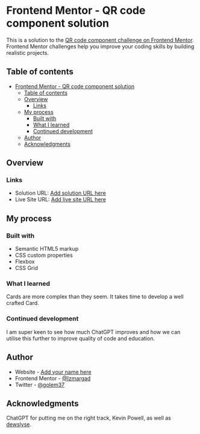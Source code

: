 # Frontend Mentor - QR code component solution

This is a solution to the [QR code component challenge on Frontend Mentor](https://www.frontendmentor.io/challenges/qr-code-component-iux_sIO_H). Frontend Mentor challenges help you improve your coding skills by building realistic projects. 

## Table of contents

- [Frontend Mentor - QR code component solution](#frontend-mentor---qr-code-component-solution)
  - [Table of contents](#table-of-contents)
  - [Overview](#overview)
    - [Links](#links)
  - [My process](#my-process)
    - [Built with](#built-with)
    - [What I learned](#what-i-learned)
    - [Continued development](#continued-development)
  - [Author](#author)
  - [Acknowledgments](#acknowledgments)


## Overview


### Links

- Solution URL: [Add solution URL here](https://femio.netlify.app/challenge-01/)
- Live Site URL: [Add live site URL here](https://femio.netlify.app/challenge-01/)

## My process

### Built with

- Semantic HTML5 markup
- CSS custom properties
- Flexbox
- CSS Grid

### What I learned

Cards are more complex than they seem.
It takes time to develop a well crafted Card.

### Continued development

I am super keen to see how much ChatGPT improves and how we can utilise this further to improve quality of code and education.

## Author

- Website - [Add your name here](https://izzi.ink)
- Frontend Mentor - [@Izmargad](https://www.frontendmentor.io/profile/Izmargad)
- Twitter - [@golem37](https://www.twitter.com/golem37)

## Acknowledgments

ChatGPT for putting me on the right track, Kevin Powell, as well as [dewslyse](https://dewslyse.github.io/FEM_Solutions/).
